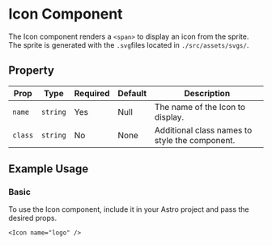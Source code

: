 # Icon Component


The Icon component renders a `<span>` to display an icon from the sprite. The sprite is generated with the `.svg`files located in `./src/assets/svgs/`.

## Property

| Prop         | Type     | Required | Default | Description                                           |
|--------------|----------|----------|---------|-------------------------------------------------------|
| `name`       | `string` | Yes      | Null    | The name of the Icon to display.                      |
| `class`      | `string` | No       | None    | Additional class names to style the component.        |

## Example Usage

### Basic

To use the Icon component, include it in your Astro project and pass the desired props.

```astro
<Icon name="logo" />
```
